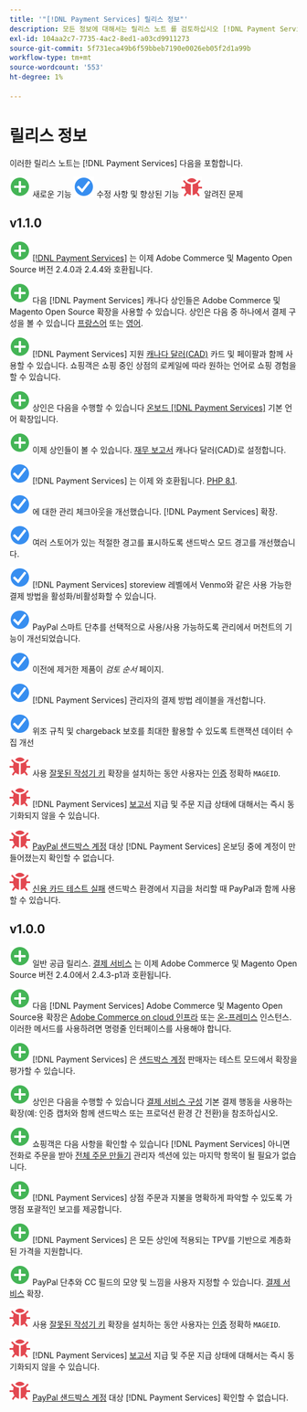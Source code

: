 ```yaml
---
title: '"[!DNL Payment Services] 릴리스 정보"'
description: 모든 정보에 대해서는 릴리스 노트 를 검토하십시오 [!DNL Payment Services] 릴리스.
exl-id: 104aa2c7-7735-4ac2-8ed1-a03cd9911273
source-git-commit: 5f731eca49b6f59bbeb7190e0026eb05f2d1a99b
workflow-type: tm+mt
source-wordcount: '553'
ht-degree: 1%

---
```


# 릴리스 정보

이러한 릴리스 노트는 [!DNL Payment Services] 다음을 포함합니다.

![새로 만들기](../assets/new.svg) 새로운 기능
![해결된 문제](../assets/fix.svg) 수정 사항 및 향상된 기능
![알려진 문제](../assets/bug.svg) 알려진 문제

## v1.1.0

![새로 만들기](../assets/new.svg)<!-- Issue PAY-2127 --> [[!DNL Payment Services]](https://marketplace.magento.com/magento-payment-services.html) 는 이제 Adobe Commerce 및 Magento Open Source 버전 2.4.0과 2.4.4와 호환됩니다.

![새로 만들기](../assets/new.svg)<!-- Issue PAY-2682 --> 다음 [!DNL Payment Services] 캐나다 상인들은 Adobe Commerce 및 Magento Open Source 확장을 사용할 수 있습니다. 상인은 다음 중 하나에서 결제 구성을 볼 수 있습니다 [프랑스어](overview.md?lang=fr) 또는 [영어](overview.md?lang=en).

![새로 만들기](../assets/new.svg)<!-- Issue PAY-2681 --> [!DNL Payment Services] 지원 [캐나다 달러(CAD)](overview.md#accepted-credit-cards-and-currencies) 카드 및 페이팔과 함께 사용할 수 있습니다. 쇼핑객은 쇼핑 중인 상점의 로케일에 따라 원하는 언어로 쇼핑 경험을 할 수 있습니다.

![새로 만들기](../assets/new.svg)<!-- Issue PAY-2680 --> 상인은 다음을 수행할 수 있습니다 [온보드 [!DNL Payment Services]](onboard.md) 기본 언어 확장입니다.

![새로 만들기](../assets/new.svg)<!-- Issue PAY-2678 --> 이제 상인들이 볼 수 있습니다. [재무 보고서](order-payment-status.md) 캐나다 달러(CAD)로 설정합니다.

![해결된 문제](../assets/fix.svg)<!-- Issue PAY-2710 --> [!DNL Payment Services] 는 이제 와 호환됩니다. [PHP 8.1](https://www.php.net/releases/8.1/en.php).

![해결된 문제](../assets/fix.svg)<!-- Issue PAY-3035 --> 에 대한 관리 체크아웃을 개선했습니다. [!DNL Payment Services] 확장.

![해결된 문제](../assets/fix.svg)<!-- Issue PAY-3017 --> 여러 스토어가 있는 적절한 경고를 표시하도록 샌드박스 모드 경고를 개선했습니다.

![해결된 문제](../assets/fix.svg)<!-- Issue PAY-2742 --> [!DNL Payment Services] storeview 레벨에서 Venmo와 같은 사용 가능한 결제 방법을 활성화/비활성화할 수 있습니다.

![해결된 문제](../assets/fix.svg)<!-- Issue PAY-2277 --> PayPal 스마트 단추를 선택적으로 사용/사용 가능하도록 관리에서 머천트의 기능이 개선되었습니다.

![해결된 문제](../assets/fix.svg)<!-- Issue PAY-2561 --> 이전에 제거한 제품이 _검토 순서_ 페이지.

![해결된 문제](../assets/fix.svg)<!-- Issue PAY-2456 --> [!DNL Payment Services] 관리자의 결제 방법 레이블을 개선합니다.

![해결된 문제](../assets/fix.svg)<!-- Issue PAY-2907 --> 위조 규칙 및 chargeback 보호를 최대한 활용할 수 있도록 트랜잭션 데이터 수집 개선

![알려진 문제](../assets/bug.svg)<!-- Issue PAY-2473 --> 사용 [잘못된 작성기 키](https://support.magento.com/hc/en-us/articles/4406603542541) 확장을 설치하는 동안 사용자는 [인증](https://devdocs.magento.com/guides/v2.4/install-gde/prereq/connect-auth.html) 정확하 `MAGEID`.

![알려진 문제](../assets/bug.svg)<!-- Issue PAY-2474 --> [!DNL Payment Services] [보고서](https://support.magento.com/hc/en-us/articles/4406114741517) 지급 및 주문 지급 상태에 대해서는 즉시 동기화되지 않을 수 있습니다.

![알려진 문제](../assets/bug.svg)<!-- Issue PAY-2475 --> [PayPal 샌드박스 계정](https://support.magento.com/hc/en-us/articles/4406954952461) 대상 [!DNL Payment Services] 온보딩 중에 계정이 만들어졌는지 확인할 수 없습니다.

![알려진 문제](../assets/bug.svg)<!-- Issue PAY-2842 --> [신용 카드 테스트 실패](https://support.magento.com/hc/en-us/articles/4406954952461) 샌드박스 환경에서 지급을 처리할 때 PayPal과 함께 사용할 수 있습니다.

## v1.0.0

![새로 만들기](../assets/new.svg)<!-- Issue PAY-2127 --> 일반 공급 릴리스. [결제 서비스](https://marketplace.magento.com/magento-payment-services.html) 는 이제 Adobe Commerce 및 Magento Open Source 버전 2.4.0에서 2.4.3-p1과 호환됩니다.

![새로 만들기](../assets/new.svg)<!-- Issue PAY-124 --> 다음 [!DNL Payment Services] Adobe Commerce 및 Magento Open Source용 확장은 [Adobe Commerce on cloud 인프라](install.md#magento-commerce-cloud) 또는 [온-프레미스](install.md#on-premises) 인스턴스. 이러한 메서드를 사용하려면 명령줄 인터페이스를 사용해야 합니다.

![새로 만들기](../assets/new.svg)<!-- Issue PAY-1986 --> [!DNL Payment Services] 은 [샌드박스 계정](onboard.md#enable-sandbox-testing) 판매자는 테스트 모드에서 확장을 평가할 수 있습니다.

![새로 만들기](../assets/new.svg)<!-- Issue PAY-666 --> 상인은 다음을 수행할 수 있습니다 [결제 서비스 구성](configure-admin.md) 기본 결제 행동을 사용하는 확장(예: 인증 캡처와 함께 샌드박스 또는 프로덕션 환경 간 전환)을 참조하십시오.

![새로 만들기](../assets/new.svg)<!-- Issue PAY-780 --> 쇼핑객은 다음 사항을 확인할 수 있습니다 [!DNL Payment Services] 아니면 전화로 주문을 받아 [전체 주문 만들기](create-order.md) 관리자 섹션에 있는 마지막 항목이 될 필요가 없습니다.

![새로 만들기](../assets/new.svg)<!-- Issue PAY-1856 --> [!DNL Payment Services] 상점 주문과 지불을 명확하게 파악할 수 있도록 가맹점 포괄적인 보고를 제공합니다.

![새로 만들기](../assets/new.svg)<!-- Issue PAY-311 --> [!DNL Payment Services] 은 모든 상인에 적용되는 TPV를 기반으로 계층화된 가격을 지원합니다.

![새로 만들기](../assets/new.svg)<!-- Issue PAY-1443 --> PayPal 단추와 CC 필드의 모양 및 느낌을 사용자 지정할 수 있습니다. [결제 서비스](https://devdocs.magento.com/payment-services/customize-buttons-messaging.html) 확장.

![알려진 문제](../assets/bug.svg)<!-- Issue PAY-2473 --> 사용 [잘못된 작성기 키](https://support.magento.com/hc/en-us/articles/4406603542541) 확장을 설치하는 동안 사용자는 [인증](https://devdocs.magento.com/guides/v2.4/install-gde/prereq/connect-auth.html) 정확하 `MAGEID`.

![알려진 문제](../assets/bug.svg)<!-- Issue PAY-2474 --> [!DNL Payment Services] [보고서](https://support.magento.com/hc/en-us/articles/4406114741517) 지급 및 주문 지급 상태에 대해서는 즉시 동기화되지 않을 수 있습니다.

![알려진 문제](../assets/bug.svg)<!-- Issue PAY-2475 --> [PayPal 샌드박스 계정](https://support.magento.com/hc/en-us/articles/4406954952461) 대상 [!DNL Payment Services] 확인할 수 없습니다.
